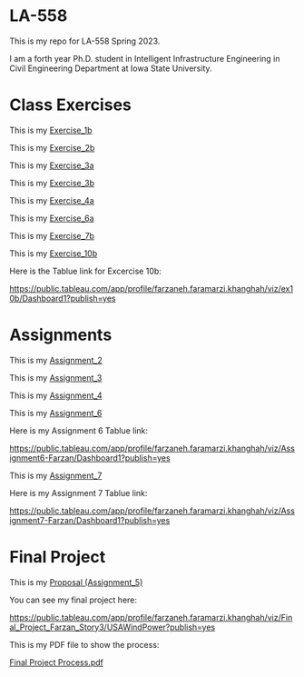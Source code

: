 # LA-558
This is my repo for LA-558 Spring 2023. 

I am a forth year Ph.D. student in Intelligent Infrastructure Engineering in Civil Engineering Department at Iowa State University.

# Class Exercises

This is my [Exercise_1b](ex1b/ex1b.md)

This is my [Exercise_2b](Exercises_/ex2b.md)

This is my [Exercise_3a](Exercises_/ex3a.md)

This is my [Exercise_3b](Exercises_/ex3b.md)

This is my [Exercise_4a](Exercises_/ex4a.md)

This is my [Exercise_6a](Exercises_/ex6a.md)

This is my [Exercise_7b](Exercises_/ex7b.md)

This is my [Exercise_10b](Exercises_/ex10b.md)

Here is the Tablue link for Excercise 10b:

https://public.tableau.com/app/profile/farzaneh.faramarzi.khanghah/viz/ex10b/Dashboard1?publish=yes



# Assignments

This is my [Assignment_2](Exercises_/assignment2.md)

This is my [Assignment_3](Exercises_/assign3.md)

This is my [Assignment_4](Exercises_/assign4.md)

This is my [Assignment_6](Exercises_/Assignment6.html)

Here is my Assignment 6 Tablue link:

https://public.tableau.com/app/profile/farzaneh.faramarzi.khanghah/viz/Assignment6-Farzan/Dashboard1?publish=yes


This is my [Assignment_7](Exercises_/Assignment7.html)

Here is my Assignment 7 Tablue link:

https://public.tableau.com/app/profile/farzaneh.faramarzi.khanghah/viz/Assignment7-Farzan/Dashboard1?publish=yes


# Final Project
This is my [Proposal (Assignment_5)](https://github.com/farzanehf/LA-558/tree/main/Exercises_/FinalProject.md)

You can see my final project here:

https://public.tableau.com/app/profile/farzaneh.faramarzi.khanghah/viz/Final_Project_Farzan_Story3/USAWindPower?publish=yes

This is my PDF file to show the process:

[Final Project Process.pdf](https://github.com/farzanehf/LA-558/files/11365826/Final.Project.Process.pdf)


